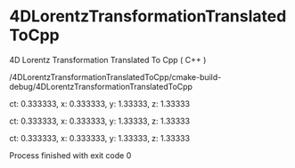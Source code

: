 # 4DLorentzTransformationTranslatedToCpp
4D Lorentz Transformation Translated To Cpp ( C++ )

/4DLorentzTransformationTranslatedToCpp/cmake-build-debug/4DLorentzTransformationTranslatedToCpp

ct: 0.333333, x: 0.333333, y: 1.33333, z: 1.33333

ct: 0.333333, x: 0.333333, y: 1.33333, z: 1.33333

ct: 0.333333, x: 0.333333, y: 1.33333, z: 1.33333


Process finished with exit code 0
